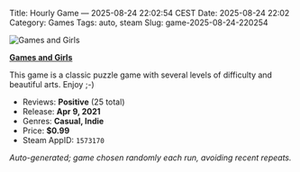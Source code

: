 Title: Hourly Game — 2025-08-24 22:02:54 CEST
Date: 2025-08-24 22:02
Category: Games
Tags: auto, steam
Slug: game-2025-08-24-220254

![Games and Girls](https://shared.akamai.steamstatic.com/store_item_assets/steam/apps/1573170/header.jpg?t=1660304091)

**[Games and Girls](https://store.steampowered.com/app/1573170/)**

This game is a classic puzzle game with several levels of difficulty and beautiful arts. Enjoy ;-)

- Reviews: **Positive** (25 total)
- Release: **Apr 9, 2021**
- Genres: **Casual, Indie**
- Price: **$0.99**
- Steam AppID: `1573170`

*Auto-generated; game chosen randomly each run, avoiding recent repeats.*
